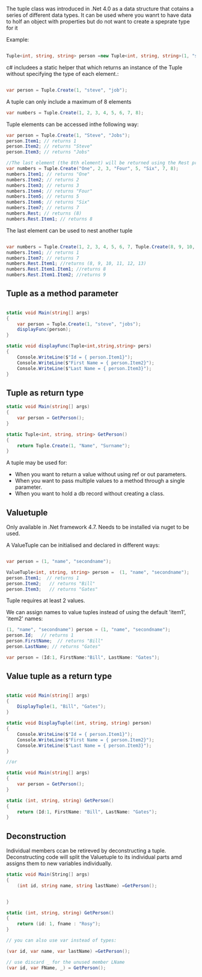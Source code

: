 The tuple class was introduced in .Net 4.0 as a data structure that cotains a series of different data types.
It can be used where you wanrt to have data to holf an object with properties but do not want to create a speprate type for it

Example:

```c#

Tuple<int, string, string> person =new Tuple<int, string, string>(1, "steve", "job");

```

c# includees a static helper that which returns an instance of the Tuple without specifying the type of each element.:

```c#

var person = Tuple.Create(1, "steve", "job");

```

A tuple can only include a maximum of 8 elements

```c#
var numbers = Tuple.Create(1, 2, 3, 4, 5, 6, 7, 8);
```

Tuple elements can be accessed inthe following way:


```c#
var person = Tuple.Create(1, "Steve", "Jobs");
person.Item1; // returns 1
person.Item2; // returns "Steve"
person.Item3; // returns "Jobs"

//The last element (the 8th element) will be returned using the Rest property.
var numbers = Tuple.Create("One", 2, 3, "Four", 5, "Six", 7, 8);
numbers.Item1; // returns "One"
numbers.Item2; // returns 2
numbers.Item3; // returns 3
numbers.Item4; // returns "Four"
numbers.Item5; // returns 5
numbers.Item6; // returns "Six"
numbers.Item7; // returns 7
numbers.Rest; // returns (8)
numbers.Rest.Item1; // returns 8
```

The last element can be used to nest another tuple


```c#

var numbers = Tuple.Create(1, 2, 3, 4, 5, 6, 7, Tuple.Create(8, 9, 10, 11, 12, 13));
numbers.Item1; // returns 1
numbers.Item7; // returns 7
numbers.Rest.Item1; //returns (8, 9, 10, 11, 12, 13)
numbers.Rest.Item1.Item1; //returns 8
numbers.Rest.Item1.Item2; //returns 9

```

## Tuple as a method parameter


```c#

static void Main(string[] args)
{
    var person = Tuple.Create(1, "steve", "jobs");
    displayFunc(person);
}

static void displayFunc(Tuple<int,string,string> pers)
{
    Console.WriteLine($"Id = { person.Item1}");
    Console.WriteLine($"First Name = { person.Item2}");
    Console.WriteLine($"Last Name = { person.Item3}");
}

```

## Tuple as return type

```c#
static void Main(string[] args)
{
    var person = GetPerson(); 
}

static Tuple<int, string, string> GetPerson()
{
    return Tuple.Create(1, "Name", "Surname");
}

```

A tuple may be used for:

- When you want to return a value without using ref or out parameters.
- When you want to pass multiple values to a method through a single parameter.
- When you want to hold a db record without creating a class.

## Valuetuple

Only available in .Net framework 4.7. Needs to be installed via nuget to be used.

A ValueTuple can be initialised and declared in different ways:

```c#

var person = (1, "name", "secondname");

ValueTuple<int, string, string> person =  (1, "name", "secondname");
person.Item1;  // returns 1
person.Item2;   // returns "Bill"
person.Item3;   // returns "Gates"

```

Tuple requires at least 2 values.

We can assign  names to value tuples instead of using the default 'item1', 'item2' names:

```c#
(1, "name", "secondname") person = (1, "name", "secondname");
person.Id;   // returns 1
person.FirstName;  // returns "Bill"
person.LastName; // returns "Gates"

var person = (Id:1, FirstName:"Bill", LastName: "Gates");


```

## Value tuple as a return type

```c#

static void Main(string[] args)
{
    DisplayTuple(1, "Bill", "Gates");
}

static void DisplayTuple((int, string, string) person)
{
    Console.WriteLine($"Id = { person.Item1}");
    Console.WriteLine($"First Name = { person.Item2}");
    Console.WriteLine($"Last Name = { person.Item3}");
}

//or 

static void Main(string[] args)
{
    var person = GetPerson();
}

static (int, string, string) GetPerson() 
{
    return (Id:1, FirstName: "Bill", LastName: "Gates");
}

```

## Deconstruction

Individual members ccan be retireved by deconstructing a tuple. Deconstructing code will split the Valuetuple to its individual parts amd assigns them to new variables individually.

```c# 
static void Main(String[] args)
{
    (int id, string name, string lastName) =GetPerson();


}

static (int, string, string) GetPerson()
{
    return (id: 1, fname : "Rosy");
}

// you can also use var instead of types:

(var id, var name, var lastName) =GetPerson();

// use discard _ for the unused member LName
(var id, var FName, _) = GetPerson(); 
